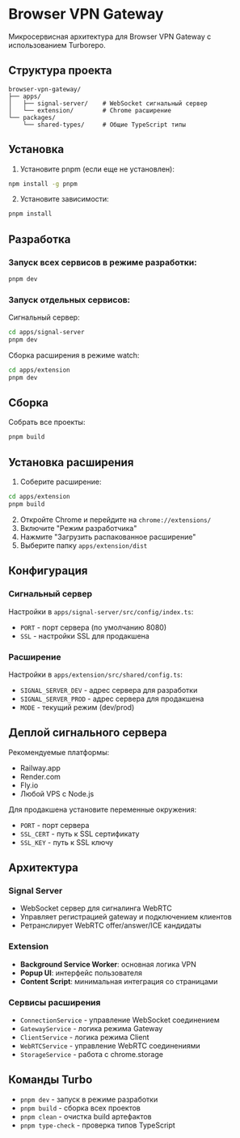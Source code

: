 # Browser VPN Gateway

Микросервисная архитектура для Browser VPN Gateway с использованием Turborepo.

## Структура проекта

```
browser-vpn-gateway/
├── apps/
│   ├── signal-server/    # WebSocket сигнальный сервер
│   └── extension/        # Chrome расширение
└── packages/
    └── shared-types/     # Общие TypeScript типы
```

## Установка

1. Установите pnpm (если еще не установлен):
```bash
npm install -g pnpm
```

2. Установите зависимости:
```bash
pnpm install
```

## Разработка

### Запуск всех сервисов в режиме разработки:
```bash
pnpm dev
```

### Запуск отдельных сервисов:

Сигнальный сервер:
```bash
cd apps/signal-server
pnpm dev
```

Сборка расширения в режиме watch:
```bash
cd apps/extension
pnpm dev
```

## Сборка

Собрать все проекты:
```bash
pnpm build
```

## Установка расширения

1. Соберите расширение:
```bash
cd apps/extension
pnpm build
```

2. Откройте Chrome и перейдите на `chrome://extensions/`
3. Включите "Режим разработчика"
4. Нажмите "Загрузить распакованное расширение"
5. Выберите папку `apps/extension/dist`

## Конфигурация

### Сигнальный сервер

Настройки в `apps/signal-server/src/config/index.ts`:
- `PORT` - порт сервера (по умолчанию 8080)
- `SSL` - настройки SSL для продакшена

### Расширение

Настройки в `apps/extension/src/shared/config.ts`:
- `SIGNAL_SERVER_DEV` - адрес сервера для разработки
- `SIGNAL_SERVER_PROD` - адрес сервера для продакшена
- `MODE` - текущий режим (dev/prod)

## Деплой сигнального сервера

Рекомендуемые платформы:
- Railway.app
- Render.com
- Fly.io
- Любой VPS с Node.js

Для продакшена установите переменные окружения:
- `PORT` - порт сервера
- `SSL_CERT` - путь к SSL сертификату
- `SSL_KEY` - путь к SSL ключу

## Архитектура

### Signal Server
- WebSocket сервер для сигналинга WebRTC
- Управляет регистрацией gateway и подключением клиентов
- Ретранслирует WebRTC offer/answer/ICE кандидаты

### Extension
- **Background Service Worker**: основная логика VPN
- **Popup UI**: интерфейс пользователя
- **Content Script**: минимальная интеграция со страницами

### Сервисы расширения
- `ConnectionService` - управление WebSocket соединением
- `GatewayService` - логика режима Gateway
- `ClientService` - логика режима Client
- `WebRTCService` - управление WebRTC соединениями
- `StorageService` - работа с chrome.storage

## Команды Turbo

- `pnpm dev` - запуск в режиме разработки
- `pnpm build` - сборка всех проектов
- `pnpm clean` - очистка build артефактов
- `pnpm type-check` - проверка типов TypeScript